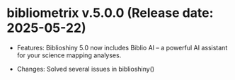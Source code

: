 # bibliometrix v.5.0.0 (Release date: 2025-05-22)

* Features:
Biblioshiny 5.0 now includes Biblio AI – a powerful AI assistant for your science mapping analyses.

* Changes:
Solved several issues in biblioshiny()
